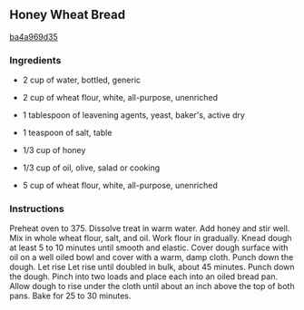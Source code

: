 ## Honey Wheat Bread

[ba4a969d35](https://cookpad.com/us/recipes/331084-honey-wheat-bread)

### Ingredients

 - 2 cup of water, bottled, generic

 - 2 cup of wheat flour, white, all-purpose, unenriched

 - 1 tablespoon of leavening agents, yeast, baker's, active dry

 - 1 teaspoon of salt, table

 - 1/3 cup of honey

 - 1/3 cup of oil, olive, salad or cooking

 - 5 cup of wheat flour, white, all-purpose, unenriched

### Instructions

Preheat oven to 375. Dissolve treat in warm water. Add honey and stir well. Mix in whole wheat flour, salt, and oil. Work flour in gradually. Knead dough at least 5 to 10 minutes until smooth and elastic. Cover dough surface with oil on a well oiled bowl and cover with a warm, damp cloth. Punch down the dough. Let rise Let rise until doubled in bulk, about 45 minutes. Punch down the dough. Pinch into two loads and place each into an oiled bread pan. Allow dough to rise under the cloth until about an inch above the top of both pans. Bake for 25 to 30 minutes.